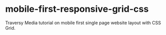 # mobile-first-responsive-grid-css
 Traversy Media tutorial on mobile first single page website layout with CSS Grid.
